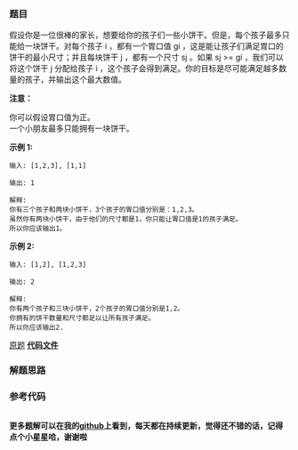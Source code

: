 ### 题目
假设你是一位很棒的家长，想要给你的孩子们一些小饼干。但是，每个孩子最多只能给一块饼干。对每个孩子 i ，都有一个胃口值 gi
，这是能让孩子们满足胃口的饼干的最小尺寸；并且每块饼干 j ，都有一个尺寸 sj 。如果 sj >= gi ，我们可以将这个饼干 j 分配给孩子 i
，这个孩子会得到满足。你的目标是尽可能满足越多数量的孩子，并输出这个最大数值。

**注意：**

你可以假设胃口值为正。  
一个小朋友最多只能拥有一块饼干。

**示例  1:**

    
    
    输入: [1,2,3], [1,1]
    
    输出: 1
    
    解释: 
    你有三个孩子和两块小饼干，3个孩子的胃口值分别是：1,2,3。
    虽然你有两块小饼干，由于他们的尺寸都是1，你只能让胃口值是1的孩子满足。
    所以你应该输出1。
    

**示例  2:**

    
    
    输入: [1,2], [1,2,3]
    
    输出: 2
    
    解释: 
    你有两个孩子和三块小饼干，2个孩子的胃口值分别是1,2。
    你拥有的饼干数量和尺寸都足以让所有孩子满足。
    所以你应该输出2.
    

[原题](https://leetcode-cn.com/problems/assign-cookies/)    **[代码文件]()**


### 解题思路




### 参考代码

```go


```




**更多题解可以在我的[github](https://github.com/LZH139/leetcode_Go)上看到，每天都在持续更新，觉得还不错的话，记得点个小星星哈，谢谢啦**
